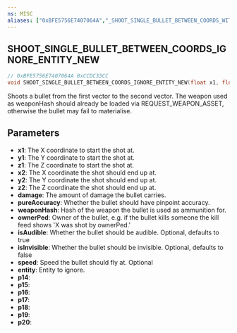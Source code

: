 ```yaml
---
ns: MISC
aliases: ["0xBFE5756E7407064A","_SHOOT_SINGLE_BULLET_BETWEEN_COORDS_WITH_EXTRA_PARAMS"]
---
```

## SHOOT_SINGLE_BULLET_BETWEEN_COORDS_IGNORE_ENTITY_NEW

```c
// 0xBFE5756E7407064A 0xCCDC33CC
void SHOOT_SINGLE_BULLET_BETWEEN_COORDS_IGNORE_ENTITY_NEW(float x1, float y1, float z1, float x2, float y2, float z2, int damage, BOOL pureAccuracy, Hash weaponHash, Ped ownerPed, BOOL isAudible, BOOL isInvisible, float speed, Entity entity, BOOL p14, BOOL p15, BOOL p16, BOOL p17, Any p18, Any p19, Any p20);
```

Shoots a bullet from the first vector to the second vector. The weapon used as weaponHash should already be loaded via REQUEST_WEAPON_ASSET, otherwise the bullet may fail to materialise.

## Parameters
* **x1**: The X coordinate to start the shot at.
* **y1**: The Y coordinate to start the shot at.
* **z1**: The Z coordinate to start the shot at.
* **x2**: The X coordinate the shot should end up at.
* **y2**: The Y coordinate the shot should end up at.
* **z2**: The Z coordinate the shot should end up at.
* **damage**: The amount of damage the bullet carries.
* **pureAccuracy**: Whether the bullet should have pinpoint accuracy.
* **weaponHash**: Hash of the weapon the bullet is used as ammunition for.
* **ownerPed**: Owner of the bullet, e.g. if the bullet kills someone the kill feed shows 'X was shot by ownerPed.'
* **isAudible**: Whether the bullet should be audible. Optional, defaults to true
* **isInvisible**: Whether the bullet should be invisible. Optional, defaults to false
* **speed**: Speed the bullet should fly at. Optional
* **entity**: Entity to ignore.
* **p14**: 
* **p15**: 
* **p16**: 
* **p17**: 
* **p18**: 
* **p19**: 
* **p20**: 

